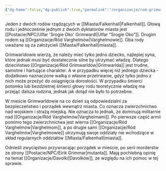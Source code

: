 ```yaml
---
{"dg-home":false,"dg-publish":true,"permalink":"/organizacje/rod-grimwarldow/","dgPassFrontmatter":true}
---
```


Jeden z dwóch rodów rządzących w [[Miasta/Falkenhall\|Falkenhall]]. Głową rodu i jednocześnie jednym z dwóch dyktatorów miasta jest [[Postacie/NPC/Ulfar 'Srogie Oko' Grimwardl\|Ulfar "Srogie Oko"]]. Drugim rodem są [[Organizacje/Ród Varghelmów\|Varghelmowie]]. Oba rody uważane są za założycieli [[Miasta/Falkenhall\|miasta]].

Grimwarldowie wierzą, że należy mieć tylko jedno dziecko, najlepiej syna, które jednak musi być dostatecznie silne by utrzymać władzę. Dlatego dzieciństwo [[Organizacje/Ród Grimwarldów\|Grimwarlda]] jest trudne, samotne i hartujące charakter. A w przypadku więcej niż jednego dziecka - dodatkowo naznaczone walką o własne przetrwanie, gdyż tylko jedno z nich może przeżyć do osiągnięcia dorosłości. W przypadku śmierci potomka lub bezdzietnej śmierci głowy rodu teoretycznie władzę ma przejąć dalsza rodzina, jednak jak dotąd nie było to potrzebne.

W mieście Grimwarldowie na co dzień są odpowiedzialni za bezpieczeństwo i porządek wewnątrz miasta. Co oznacza zwierzchnictwo nad wojskiem i strażą miejską. Nie oznacza to jednak, że dominują militarnie nad [[Organizacje/Ród Varghelmów\|Varghelmami]]. Po pierwsze część armii pomimo tego zwierzchnictwa jest wierna [[Organizacje/Ród Varghelmów\|Varghelmom]], a po drugie sami [[Organizacje/Ród Varghelmów\|Varghelmowie]] utrzymują swoje oddziały nie wchodzące w skład regularnych oddziałów [[Miasta/Falkenhall\|miasta]].

Odnieśli zwycięstwo przywracając porządek w mieście, po serii morderstw ze strony [[Postacie/NPC/Eirik Grimmar\|mutanta]]. Mają pochlebną opinię na temat [[Organizacje/Davolki\|Davolków]], ze względu na ich pomoc w tej sprawie.